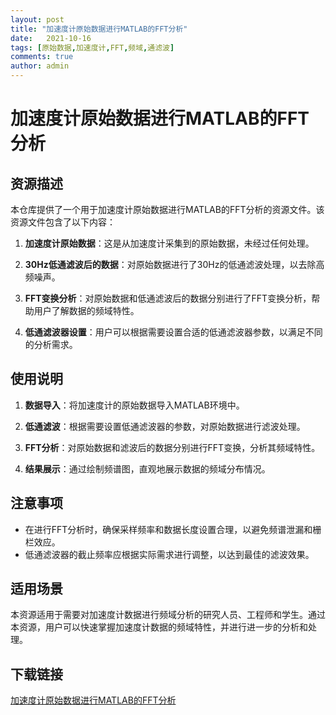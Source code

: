 ```yaml
---
layout: post
title: "加速度计原始数据进行MATLAB的FFT分析"
date:   2021-10-16
tags: [原始数据,加速度计,FFT,频域,通滤波]
comments: true
author: admin
---
```

# 加速度计原始数据进行MATLAB的FFT分析

## 资源描述

本仓库提供了一个用于加速度计原始数据进行MATLAB的FFT分析的资源文件。该资源文件包含了以下内容：

1. **加速度计原始数据**：这是从加速度计采集到的原始数据，未经过任何处理。

2. **30Hz低通滤波后的数据**：对原始数据进行了30Hz的低通滤波处理，以去除高频噪声。

3. **FFT变换分析**：对原始数据和低通滤波后的数据分别进行了FFT变换分析，帮助用户了解数据的频域特性。

4. **低通滤波器设置**：用户可以根据需要设置合适的低通滤波器参数，以满足不同的分析需求。

## 使用说明

1. **数据导入**：将加速度计的原始数据导入MATLAB环境中。

2. **低通滤波**：根据需要设置低通滤波器的参数，对原始数据进行滤波处理。

3. **FFT分析**：对原始数据和滤波后的数据分别进行FFT变换，分析其频域特性。

4. **结果展示**：通过绘制频谱图，直观地展示数据的频域分布情况。

## 注意事项

- 在进行FFT分析时，确保采样频率和数据长度设置合理，以避免频谱泄漏和栅栏效应。
- 低通滤波器的截止频率应根据实际需求进行调整，以达到最佳的滤波效果。

## 适用场景

本资源适用于需要对加速度计数据进行频域分析的研究人员、工程师和学生。通过本资源，用户可以快速掌握加速度计数据的频域特性，并进行进一步的分析和处理。

## 下载链接

[加速度计原始数据进行MATLAB的FFT分析](https://pan.quark.cn/s/6fde47f170e0)